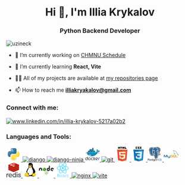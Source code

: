<h1 align="center">Hi 👋, I'm Illia Krykalov</h1>
<h3 align="center">Python Backend Developer</h3>

<p align="left"> <img src="https://komarev.com/ghpvc/?username=uzineck&label=Profile%20views&color=78388b&style=plastic" alt="uzineck" /> </p>

- 🔭 I’m currently working on [CHMNU Schedule](https://github.com/uzineck/chmnu_schedule_app.git)

- 🌱 I’m currently learning **React, Vite**

- 👨‍💻 All of my projects are available at [my repositories page](https://github.com/uzineck?tab=repositories)

- 📫 How to reach me **illiakryakalov@gmail.com**

<h3 align="left">Connect with me:</h3>
<p align="left">
<a href="https://linkedin.com/in/www.linkedin.com/in/illia-krykalov-5217a02b2" target="blank"><img align="center" src="https://raw.githubusercontent.com/rahuldkjain/github-profile-readme-generator/master/src/images/icons/Social/linked-in-alt.svg" alt="www.linkedin.com/in/illia-krykalov-5217a02b2" height="30" width="40" /></a>
</p>

<h3 align="left">Languages and Tools:</h3>
<p align="left">
  <a href="https://www.python.org" target="_blank" rel="noreferrer"> <img src="https://raw.githubusercontent.com/devicons/devicon/master/icons/python/python-original.svg" alt="python" width="40" height="40"/> </a>
  <a href="https://www.djangoproject.com/" target="_blank" rel="noreferrer"> <img src="https://cdn.worldvectorlogo.com/logos/django.svg" alt="django" width="40" height="40"/> </a>  
  <a href="https://github.com/vitalik/django-ninja" target="_blank" rel="noreferrer"> <img src="https://django-ninja.dev/img/docs-logo.png" alt="django-ninja" width="40" height="40"/> </a>
  <a href="https://www.docker.com/" target="_blank" rel="noreferrer"> <img src="https://raw.githubusercontent.com/devicons/devicon/master/icons/docker/docker-original-wordmark.svg" alt="docker" width="40" height="40"/> </a> 
  <a href="https://git-scm.com/" target="_blank" rel="noreferrer"> <img src="https://www.vectorlogo.zone/logos/git-scm/git-scm-icon.svg" alt="git" width="40" height="40"/> </a>
  <a href="https://www.w3.org/html/" target="_blank" rel="noreferrer"> <img src="https://raw.githubusercontent.com/devicons/devicon/master/icons/html5/html5-original-wordmark.svg" alt="html5" width="40" height="40"/> </a>
  <a href="https://www.w3schools.com/css/" target="_blank" rel="noreferrer"> <img src="https://raw.githubusercontent.com/devicons/devicon/master/icons/css3/css3-original-wordmark.svg" alt="css3" width="40" height="40"/> </a>
  <a href="https://www.postgresql.org" target="_blank" rel="noreferrer"> <img src="https://raw.githubusercontent.com/devicons/devicon/master/icons/postgresql/postgresql-original-wordmark.svg" alt="postgresql" width="40" height="40"/> </a>
  <a href="https://www.mysql.com/" target="_blank" rel="noreferrer"> <img src="https://raw.githubusercontent.com/devicons/devicon/master/icons/mysql/mysql-original-wordmark.svg" alt="mysql" width="40" height="40"/> </a>
  <a href="https://redis.io" target="_blank" rel="noreferrer"> <img src="https://raw.githubusercontent.com/devicons/devicon/master/icons/redis/redis-original-wordmark.svg" alt="redis" width="40" height="40"/> </a> 
  <a href="https://www.linux.org/" target="_blank" rel="noreferrer"> <img src="https://raw.githubusercontent.com/devicons/devicon/master/icons/linux/linux-original.svg" alt="linux" width="40" height="40"/> </a>
  <a href="https://nodejs.org" target="_blank" rel="noreferrer"> <img src="https://raw.githubusercontent.com/devicons/devicon/master/icons/nodejs/nodejs-original-wordmark.svg" alt="nodejs" width="40" height="40"/> </a> 
  <a href="https://reactjs.org/" target="_blank" rel="noreferrer"> <img src="https://raw.githubusercontent.com/devicons/devicon/master/icons/react/react-original-wordmark.svg" alt="react" width="40" height="40"/> </a>
  <a href="https://nginx.org/" target="_blank" rel="noreferrer"> <img src="https://www.vectorlogo.zone/logos/nginx/nginx-icon.svg" alt="nginx" width="40" height="40"/> </a>
  <a href="https://vite.dev/" target="_blank" rel="noreferrer"> <img src="https://www.vectorlogo.zone/logos/vitejsdev/vitejsdev-icon.svg" alt="vite" width="40" height="40"/> </a>
</p>

